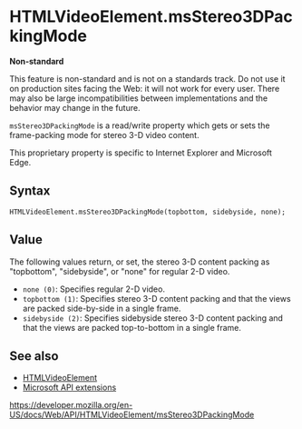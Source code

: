 # HTMLVideoElement.msStereo3DPackingMode

**Non-standard**

This feature is non-standard and is not on a standards track. Do not use it on production sites facing the Web: it will not work for every user. There may also be large incompatibilities between implementations and the behavior may change in the future.

`msStereo3DPackingMode` is a read/write property which gets or sets the frame-packing mode for stereo 3-D video content.

This proprietary property is specific to Internet Explorer and Microsoft Edge.

## Syntax

    HTMLVideoElement.msStereo3DPackingMode(topbottom, sidebyside, none);

## Value

The following values return, or set, the stereo 3-D content packing as "topbottom", "sidebyside", or "none" for regular 2-D video.

- `none (0)`: Specifies regular 2-D video.
- `topbottom (1)`: Specifies stereo 3-D content packing and that the views are packed side-by-side in a single frame.
- `sidebyside (2)`: Specifies sidebyside stereo 3-D content packing and that the views are packed top-to-bottom in a single frame.

## See also

- [HTMLVideoElement](../htmlvideoelement)
- [Microsoft API extensions](../microsoft_extensions)

<a href="https://developer.mozilla.org/en-US/docs/Web/API/HTMLVideoElement/msStereo3DPackingMode" class="_attribution-link">https://developer.mozilla.org/en-US/docs/Web/API/HTMLVideoElement/msStereo3DPackingMode</a>

